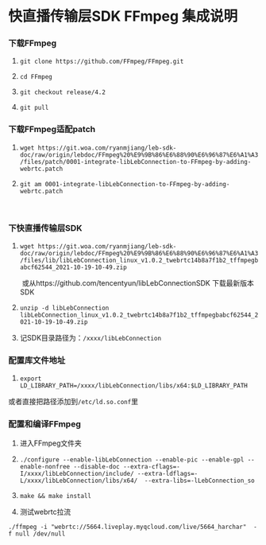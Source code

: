 # 快直播传输层SDK FFmpeg 集成说明



### 下载FFmpeg

1. `git clone https://github.com/FFmpeg/FFmpeg.git`

2. `cd FFmpeg`

3. `git checkout release/4.2`

4. `git pull`



### 下载FFmpeg适配patch

1. `wget https://git.woa.com/ryanmjiang/leb-sdk-doc/raw/origin/lebdoc/FFmpeg%20%E9%9B%86%E6%88%90%E6%96%87%E6%A1%A3/files/patch/0001-integrate-libLebConnection-to-FFmpeg-by-adding-webrtc.patch`

2. `git am 0001-integrate-libLebConnection-to-FFmpeg-by-adding-webrtc.patch`

​      

### 下快直播传输层SDK

1. `wget https://git.woa.com/ryanmjiang/leb-sdk-doc/raw/origin/lebdoc/FFmpeg%20%E9%9B%86%E6%88%90%E6%96%87%E6%A1%A3/files/lib/libLebConnection_linux_v1.0.2_twebrtc14b8a7f1b2_tffmpegbabcf62544_2021-10-19-10-49.zip`

   ​       或从https://github.com/tencentyun/libLebConnectionSDK 下载最新版本SDK

2. `unzip -d libLebConnection libLebConnection_linux_v1.0.2_twebrtc14b8a7f1b2_tffmpegbabcf62544_2021-10-19-10-49.zip`

3. 记SDK目录路径为：`/xxxx/libLebConnection`



### 配置库文件地址

1. `export LD_LIBRARY_PATH=/xxxx/libLebConnection/libs/x64:$LD_LIBRARY_PATH`

或者直接把路径添加到`/etc/ld.so.conf`里



### 配置和编译FFmpeg

1. 进入FFmpeg文件夹

2. `./configure --enable-libLebConnection --enable-pic --enable-gpl --enable-nonfree --disable-doc --extra-cflags=-I/xxxx/libLebConnection/include/ --extra-ldflags=-L/xxxx/libLebConnection/libs/x64/  --extra-libs=-lLebConnection_so`

3. `make && make install`

4. 测试webrtc拉流

`./ffmpeg -i "webrtc://5664.liveplay.myqcloud.com/live/5664_harchar"  -f null /dev/null`